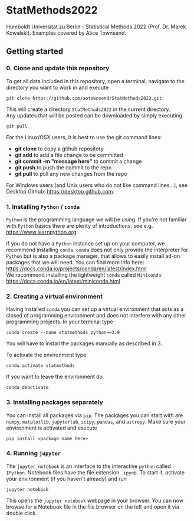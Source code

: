 # StatMethods2022
Humboldt Universität zu Berlin - Statistical Methods 2022 (Prof. Dr. Marek Kowalski). Examples covered by Alice Townsend.

## Getting started

### 0. Clone and update this repository

To get all data included in this repository, open a terminal, navigate to the directory you want to work in and execute
```
git clone https://github.com/aotownsend/StatMethods2022.git

```

This will create a directory `StatMethods2022` in the current directory. \
Any updates that will be posted can be downloaded by simply executing
```
git pull
```

For the Linux/OSX users, it is best to use the git command lines:
- **git clone** to copy a github repository
- **git add** to add a file change to be committed
- **git commit -m "message here"** to commit a change
- **git push** to push the commit to the repo
- **git pull** to pull any new changes from the repo

For Windows users (and Unix users who do not like command lines...), see Desktop Github: https://desktop.github.com.

### 1. Installing `Python` / `conda`
`Python` is the programming language we will be using. If you're not familiar with `Python` basics there are plenty 
of introductions, see e.g. https://www.learnpython.org.

If you do not have a `Python` instance set up on your computer, we recommend installing `conda`. `conda` does not only 
provide the interpreter for `Python` but is also a package manager, that allows to easily install ad-on packages that 
we will need. You can find more info here: https://docs.conda.io/projects/conda/en/latest/index.html \
We recommend installing the lightweight `conda` called `Miniconda`: https://docs.conda.io/en/latest/miniconda.html


### 2. Creating a virtual environment
Having installed `conda` you can set up a virtual environment that acts as a closed of programming environment and does 
not interfere with any other programming projects. 
In your terminal type
```
conda create --name statmethods python==3.9
```
You will have to install the packages manually as described in 3.

To activate the environment type
```
conda activate statmethods
```
If you want to leave the environment do
```
conda deactivate
```


### 3. Installing packages separately

You can install all packages via `pip`. The packages you can start with are `numpy`, `matplotlib`, `jupyterlab`, `scipy`, `pandas`, and `astropy`.
Make sure your environment is activated and execute
```
pip install <package name here>
```


### 4. Running `jupyter`

The `jupyter notebook` is an interface to the interactive `python` called `IPython`. 
Notebook files have the file extension `.ipynb`. To start it, activate your environment (if you haven't already) and run
```
jupyter notebook
```

This opens the `jupyter notebook` webpage in your browser. You can now browse for a Notebook file in the file browser on the left
and open it via double click.
